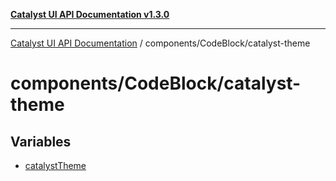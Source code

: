 [**Catalyst UI API Documentation v1.3.0**](../../../README.md)

---

[Catalyst UI API Documentation](../../../README.md) / components/CodeBlock/catalyst-theme

# components/CodeBlock/catalyst-theme

## Variables

- [catalystTheme](variables/catalystTheme.md)
